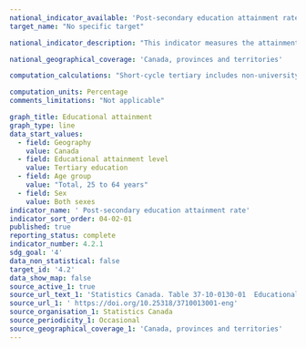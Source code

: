 ```yaml
---
national_indicator_available: 'Post-secondary education attainment rate'
target_name: "No specific target"

national_indicator_description: "This indicator measures the attainment rate for post-secondary education. Categories represent the highest level of education achieved, and are mutually exclusive."

national_geographical_coverage: 'Canada, provinces and territories'

computation_calculations: "Short-cycle tertiary includes non-university certificates or diplomas from a community college, CEGEP, school of nursing and similar programs at this level; Includes also university certificates below bachelor's level. Master's or Doctoral levels include degrees or certificates above bachelor's degree. The data are based on a 12-month average from January to December."

computation_units: Percentage
comments_limitations: "Not applicable"

graph_title: Educational attainment
graph_type: line
data_start_values:
  - field: Geography
    value: Canada
  - field: Educational attainment level
    value: Tertiary education
  - field: Age group
    value: "Total, 25 to 64 years"
  - field: Sex
    value: Both sexes
indicator_name: ' Post-secondary education attainment rate'
indicator_sort_order: 04-02-01
published: true
reporting_status: complete
indicator_number: 4.2.1
sdg_goal: '4'
data_non_statistical: false
target_id: '4.2'
data_show_map: false
source_active_1: true
source_url_text_1: 'Statistics Canada. Table 37-10-0130-01  Educational attainment of the population aged 25 to 64, by age group and sex, Organisation for Economic Co-operation and Development (OECD), Canada, provinces and territories'
source_url_1: ' https://doi.org/10.25318/3710013001-eng'
source_organisation_1: Statistics Canada
source_periodicity_1: Occasional
source_geographical_coverage_1: 'Canada, provinces and territories'
---
```

